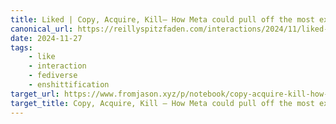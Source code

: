 ```yaml
---
title: Liked | Copy, Acquire, Kill— How Meta could pull off the most extraordinary pivot in tech history
canonical_url: https://reillyspitzfaden.com/interactions/2024/11/liked-copy-acquire-kill/
date: 2024-11-27
tags: 
    - like
    - interaction
    - fediverse
    - enshittification
target_url: https://www.fromjason.xyz/p/notebook/copy-acquire-kill-how-meta-could-pull-off-the-most-extraordinary-pivot-in-tech-history/
target_title: Copy, Acquire, Kill — How Meta could pull off the most extraordinary pivot in tech history
---
```

